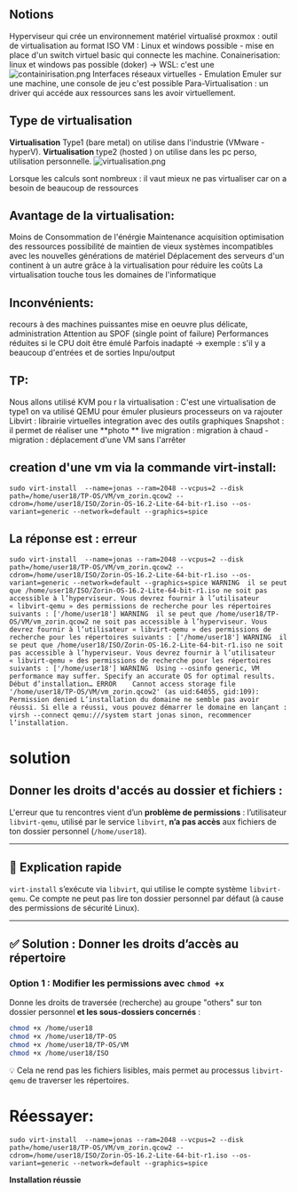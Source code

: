 ## Notions
Hyperviseur qui crée un environnement matériel virtualisé 
proxmox : outil de virtualisation au format ISO
VM : Linux et windows possible - mise en place d'un switch virtuel basic qui connecte les machine. 
Conainerisation: linux et windows pas possible (doker) -> WSL: c'est une 
![containirisation.png](../_resources)
Interfaces réseaux virtuelles - 
Emulation 
Emuler sur une machine, une console de jeu c'est possible
Para-Virtualisation : un driver qui accéde aux ressources sans les avoir virtuellement. 

## Type de virtualisation
**Virtualisation** Type1 (bare metal) on utilise dans l'industrie (VMware - hyperV). 
**Virtualisation** type2 (hosted ) on utilise dans les pc perso, utilisation personnelle.
![virtualisation.png](../_resources)

Lorsque les calculs sont nombreux : il vaut mieux ne pas virtualiser car on a besoin de beaucoup de ressources 

## Avantage de la virtualisation:
Moins de Consommation de l'énérgie 
Maintenance 
acquisition 
optimisation des ressources 
possibilité de maintien de vieux systèmes incompatibles avec les nouvelles générations de matériel 
Déplacement des serveurs d'un continent à un autre grâce à la virtualisation pour réduire les coûts 
La virtualisation touche tous les domaines de l'informatique 

## Inconvénients:
recours à des machines puissantes
mise en oeuvre plus délicate, administration
Attention au SPOF (single point of failure)
Performances réduites si le CPU doit être émulé
Parfois inadapté -> exemple : s'il y a beaucoup d'entrées et de sorties Inpu/output 

## TP:
Nous allons utilisé KVM pou r la virtualisation : C'est une virtualisation de type1 
on va utilisé QEMU pour émuler plusieurs processeurs 
on va rajouter Libvirt : librairie virtuelles 
integration avec des outils graphiques
Snapshot : il permet de réaliser une **photo ** 
live migration : migration à chaud - migration : déplacement d'une VM sans l'arrêter

## creation d'une vm via la commande virt-install: 
`sudo virt-install  --name=jonas --ram=2048 --vcpus=2 --disk path=/home/user18/TP-OS/VM/vm_zorin.qcow2 --cdrom=/home/user18/ISO/Zorin-OS-16.2-Lite-64-bit-r1.iso --os-variant=generic --network=default --graphics=spice`

## La réponse est : erreur

`sudo virt-install  --name=jonas --ram=2048 --vcpus=2 --disk path=/home/user18/TP-OS/VM/vm_zorin.qcow2 --cdrom=/home/user18/ISO/Zorin-OS-16.2-Lite-64-bit-r1.iso --os-variant=generic --network=default --graphics=spice
WARNING  il se peut que /home/user18/ISO/Zorin-OS-16.2-Lite-64-bit-r1.iso ne soit pas accessible à l’hyperviseur. Vous devrez fournir à l’utilisateur « libvirt-qemu » des permissions de recherche pour les répertoires suivants : ['/home/user18']
WARNING  il se peut que /home/user18/TP-OS/VM/vm_zorin.qcow2 ne soit pas accessible à l’hyperviseur. Vous devrez fournir à l’utilisateur « libvirt-qemu » des permissions de recherche pour les répertoires suivants : ['/home/user18']
WARNING  il se peut que /home/user18/ISO/Zorin-OS-16.2-Lite-64-bit-r1.iso ne soit pas accessible à l’hyperviseur. Vous devrez fournir à l’utilisateur « libvirt-qemu » des permissions de recherche pour les répertoires suivants : ['/home/user18']
WARNING  Using --osinfo generic, VM performance may suffer. Specify an accurate OS for optimal results.
Début d’installation…
ERROR    Cannot access storage file '/home/user18/TP-OS/VM/vm_zorin.qcow2' (as uid:64055, gid:109): Permission denied
L’installation du domaine ne semble pas avoir réussi.
Si elle a réussi, vous pouvez démarrer le domaine en lançant :
 virsh --connect qemu:///system start jonas
sinon, recommencer l’installation.`

# solution 
## Donner les droits d'accés au dossier et fichiers : 
L'erreur que tu rencontres vient d’un **problème de permissions** : l’utilisateur `libvirt-qemu`, utilisé par le service `libvirt`, **n’a pas accès** aux fichiers de ton dossier personnel (`/home/user18`).

---

## 🔐 Explication rapide

`virt-install` s’exécute via `libvirt`, qui utilise le compte système `libvirt-qemu`. Ce compte ne peut pas lire ton dossier personnel par défaut (à cause des permissions de sécurité Linux).

---

## ✅ Solution : Donner les droits d’accès au répertoire

### Option 1 : Modifier les permissions avec `chmod +x`

Donne les droits de traversée (recherche) au groupe "others" sur ton dossier personnel **et les sous-dossiers concernés** :

```bash
chmod +x /home/user18
chmod +x /home/user18/TP-OS
chmod +x /home/user18/TP-OS/VM
chmod +x /home/user18/ISO
```

💡 Cela ne rend pas les fichiers lisibles, mais permet au processus `libvirt-qemu` de traverser les répertoires.

# Réessayer:
`sudo virt-install  --name=jonas --ram=2048 --vcpus=2 --disk path=/home/user18/TP-OS/VM/vm_zorin.qcow2 --cdrom=/home/user18/ISO/Zorin-OS-16.2-Lite-64-bit-r1.iso --os-variant=generic --network=default --graphics=spice`

**Installation réussie**
